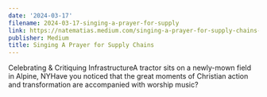 ```yaml
---
date: '2024-03-17'
filename: 2024-03-17-singing-a-prayer-for-supply
link: https://natematias.medium.com/singing-a-prayer-for-supply-chains-1de09c8e0496?source=rss-61f90df70e11------2
publisher: Medium
title: Singing A Prayer for Supply Chains
---
```


Celebrating &amp; Critiquing InfrastructureA tractor sits on a newly-mown field in Alpine, NYHave you noticed that the great moments of Christian action and transformation are accompanied with worship music?